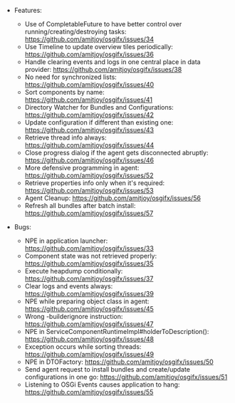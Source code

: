 - Features:
	- Use of CompletableFuture to have better control over running/creating/destroying tasks: https://github.com/amitjoy/osgifx/issues/34
	- Use Timeline to update overview tiles periodically: https://github.com/amitjoy/osgifx/issues/36
	- Handle clearing events and logs in one central place in data provider: https://github.com/amitjoy/osgifx/issues/38
	- No need for synchronized lists: https://github.com/amitjoy/osgifx/issues/40
	- Sort components by name: https://github.com/amitjoy/osgifx/issues/41
	- Directory Watcher for Bundles and Configurations: https://github.com/amitjoy/osgifx/issues/42
	- Update configuration if different than existing one: https://github.com/amitjoy/osgifx/issues/43
	- Retrieve thread info always: https://github.com/amitjoy/osgifx/issues/44
	- Close progress dialog if the agent gets disconnected abruptly: https://github.com/amitjoy/osgifx/issues/46
	- More defensive programming in agent: https://github.com/amitjoy/osgifx/issues/52
	- Retrieve properties info only when it's required: https://github.com/amitjoy/osgifx/issues/53
	- Agent Cleanup: https://github.com/amitjoy/osgifx/issues/56
	- Refresh all bundles after batch install: https://github.com/amitjoy/osgifx/issues/57
	
- Bugs:
	- NPE in application launcher: https://github.com/amitjoy/osgifx/issues/33
	- Component state was not retrieved properly: https://github.com/amitjoy/osgifx/issues/35
	- Execute heapdump conditionally: https://github.com/amitjoy/osgifx/issues/37
	- Clear logs and events always: https://github.com/amitjoy/osgifx/issues/39
	- NPE while preparing object class in agent: https://github.com/amitjoy/osgifx/issues/45
	- Wrong -builderignore instruction: https://github.com/amitjoy/osgifx/issues/47
	- NPE in ServiceComponentRuntimeImpl#holderToDescription(): https://github.com/amitjoy/osgifx/issues/48
	- Exception occurs while sorting threads: https://github.com/amitjoy/osgifx/issues/49
	- NPE in DTOFactory: https://github.com/amitjoy/osgifx/issues/50
	- Send agent request to install bundles and create/update configurations in one go: https://github.com/amitjoy/osgifx/issues/51
	- Listening to OSGi Events causes application to hang: https://github.com/amitjoy/osgifx/issues/55